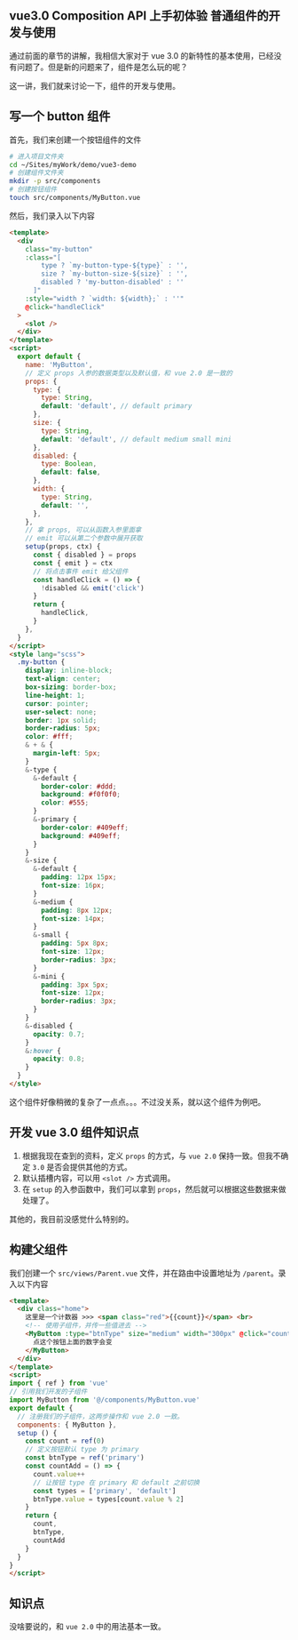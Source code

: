 ## vue3.0 Composition API 上手初体验 普通组件的开发与使用

通过前面的章节的讲解，我相信大家对于 vue 3.0 的新特性的基本使用，已经没有问题了。但是新的问题来了，组件是怎么玩的呢？

这一讲，我们就来讨论一下，组件的开发与使用。

## 写一个 button 组件

首先，我们来创建一个按钮组件的文件

```bash
# 进入项目文件夹
cd ~/Sites/myWork/demo/vue3-demo
# 创建组件文件夹
mkdir -p src/components
# 创建按钮组件
touch src/components/MyButton.vue
```

然后，我们录入以下内容

```html
<template>
  <div
    class="my-button"
    :class="[
        type ? `my-button-type-${type}` : '',
        size ? `my-button-size-${size}` : '',
        disabled ? 'my-button-disabled' : ''
      ]"
    :style="width ? `width: ${width};` : ''"
    @click="handleClick"
  >
    <slot />
  </div>
</template>
<script>
  export default {
    name: 'MyButton',
    // 定义 props 入参的数据类型以及默认值，和 vue 2.0 是一致的
    props: {
      type: {
        type: String,
        default: 'default', // default primary
      },
      size: {
        type: String,
        default: 'default', // default medium small mini
      },
      disabled: {
        type: Boolean,
        default: false,
      },
      width: {
        type: String,
        default: '',
      },
    },
    // 拿 props, 可以从函数入参里面拿
    // emit 可以从第二个参数中展开获取
    setup(props, ctx) {
      const { disabled } = props
      const { emit } = ctx
      // 将点击事件 emit 给父组件
      const handleClick = () => {
        !disabled && emit('click')
      }
      return {
        handleClick,
      }
    },
  }
</script>
<style lang="scss">
  .my-button {
    display: inline-block;
    text-align: center;
    box-sizing: border-box;
    line-height: 1;
    cursor: pointer;
    user-select: none;
    border: 1px solid;
    border-radius: 5px;
    color: #fff;
    & + & {
      margin-left: 5px;
    }
    &-type {
      &-default {
        border-color: #ddd;
        background: #f0f0f0;
        color: #555;
      }
      &-primary {
        border-color: #409eff;
        background: #409eff;
      }
    }
    &-size {
      &-default {
        padding: 12px 15px;
        font-size: 16px;
      }
      &-medium {
        padding: 8px 12px;
        font-size: 14px;
      }
      &-small {
        padding: 5px 8px;
        font-size: 12px;
        border-radius: 3px;
      }
      &-mini {
        padding: 3px 5px;
        font-size: 12px;
        border-radius: 3px;
      }
    }
    &-disabled {
      opacity: 0.7;
    }
    &:hover {
      opacity: 0.8;
    }
  }
</style>
```

这个组件好像稍微的复杂了一点点。。。不过没关系，就以这个组件为例吧。

## 开发 vue 3.0 组件知识点

1. 根据我现在查到的资料，定义 `props` 的方式，与 `vue 2.0` 保持一致。但我不确定 `3.0` 是否会提供其他的方式。
2. 默认插槽内容，可以用 `<slot />` 方式调用。
3. 在 `setup` 的入参函数中，我们可以拿到 `props`，然后就可以根据这些数据来做处理了。

其他的，我目前没感觉什么特别的。

## 构建父组件

我们创建一个 `src/views/Parent.vue` 文件，并在路由中设置地址为 `/parent`。录入以下内容
```html
<template>
  <div class="home">
    这里是一个计数器 >>> <span class="red">{{count}}</span> <br>
    <!-- 使用子组件，并传一些值进去 -->
    <MyButton :type="btnType" size="medium" width="300px" @click="countAdd">
      点这个按钮上面的数字会变
    </MyButton>
  </div>
</template>
<script>
import { ref } from 'vue'
// 引用我们开发的子组件
import MyButton from '@/components/MyButton.vue'
export default {
  // 注册我们的子组件，这两步操作和 vue 2.0 一致。
  components: { MyButton },
  setup () {
    const count = ref(0)
    // 定义按钮默认 type 为 primary
    const btnType = ref('primary')
    const countAdd = () => {
      count.value++
      // 让按钮 type 在 primary 和 default 之前切换
      const types = ['primary', 'default']
      btnType.value = types[count.value % 2]
    }
    return {
      count,
      btnType,
      countAdd
    }
  }
}
</script>
```
## 知识点
没啥要说的，和 `vue 2.0` 中的用法基本一致。